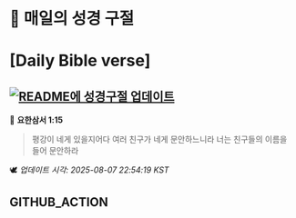 # 🙏 매일의 성경 구절
# [Daily Bible verse]
## [![README에 성경구절 업데이트](https://github.com/DONGSUKA/first_test/actions/workflows/update-readme-bible.yml/badge.svg)](https://github.com/DONGSUKA/first_test/actions/workflows/update-readme-bible.yml)
<!-- START_BIBLE_VERSE -->
📖 **요한삼서 1:15**
> 평강이 네게 있을지어다 여러 친구가 네게 문안하느니라 너는 친구들의 이름을 들어 문안하라

🕊️ _업데이트 시각: 2025-08-07 22:54:19 KST_
  <!-- END_BIBLE_VERSE -->
## GITHUB_ACTION
